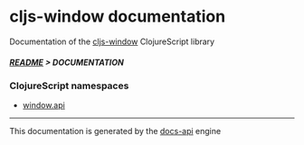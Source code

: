 
# cljs-window documentation

Documentation of the [cljs-window](https://github.com/bithandshake/cljs-window) ClojureScript library

##### [README](../README.md) > DOCUMENTATION

### ClojureScript namespaces

* [window.api](cljs/window/API.md)

---

This documentation is generated by the [docs-api](https://github.com/bithandshake/docs-api) engine

